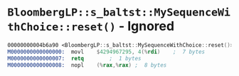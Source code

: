# `BloombergLP::s_baltst::MySequenceWithChoice::reset()` - Ignored

```nasm
00000000004b6a90 <BloombergLP::s_baltst::MySequenceWithChoice::reset()>:
M0000000000000000:	movl	$4294967295, 4(%rdi)	;  7 bytes
M0000000000000007:	retq		;  1 bytes
M0000000000000008:	nopl	(%rax,%rax)	;  8 bytes
```
